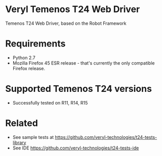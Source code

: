 # Veryl Temenos T24 Web Driver
Temenos T24 Web Driver, based on the Robot Framework 

# Requirements
* Python 2.7
* Mozilla Firefox 45 ESR release - that's currently the only compatible Firefox release.

# Supported Temenos T24 versions
* Successfully tested on R11, R14, R15

# Related
* See sample tests at https://github.com/veryl-technologies/t24-tests-library
* See IDE https://github.com/veryl-technologies/t24-tests-ide
